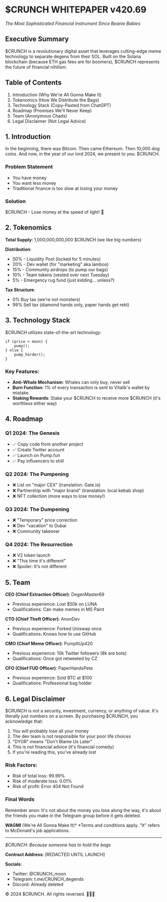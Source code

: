 # $CRUNCH WHITEPAPER v420.69
*The Most Sophisticated Financial Instrument Since Beanie Babies*

## Executive Summary
$CRUNCH is a revolutionary digital asset that leverages cutting-edge meme technology to separate degens from their SOL. Built on the Solana blockchain (because ETH gas fees are for boomers), $CRUNCH represents the future of financial nihilism.

## Table of Contents
1. Introduction (Why We're All Gonna Make It)
2. Tokenomics (How We Distribute the Bags)
3. Technology Stack (Copy-Pasted from ChatGPT)
4. Roadmap (Promises We'll Never Keep)
5. Team (Anonymous Chads)
6. Legal Disclaimer (Not Legal Advice)

## 1. Introduction

In the beginning, there was Bitcoin. Then came Ethereum. Then 10,000 dog coins. And now, in the year of our lord 2024, we present to you: $CRUNCH.

### Problem Statement
- You have money
- You want less money
- Traditional finance is too slow at losing your money

### Solution
$CRUNCH - Lose money at the speed of light! 🚀

## 2. Tokenomics

**Total Supply**: 1,000,000,000,000 $CRUNCH (we like big numbers)

**Distribution**:
- 50% - Liquidity Pool (locked for 5 minutes)
- 20% - Dev wallet (for "marketing" aka lambos)
- 15% - Community airdrops (to pump our bags)
- 10% - Team tokens (vested over next Tuesday)
- 5% - Emergency rug fund (just kidding... unless?)

**Tax Structure**:
- 0% Buy tax (we're not monsters)
- 99% Sell tax (diamond hands only, paper hands get rekt)

## 3. Technology Stack

$CRUNCH utilizes state-of-the-art technology:

```
if (price < moon) {
    pump();
} else {
    pump_harder();
}
```

### Key Features:
- **Anti-Whale Mechanism**: Whales can only buy, never sell
- **Burn Function**: 1% of every transaction is sent to Vitalik's wallet by mistake
- **Staking Rewards**: Stake your $CRUNCH to receive more $CRUNCH (it's worthless either way)

## 4. Roadmap

### Q1 2024: The Genesis
- ✅ Copy code from another project
- ✅ Create Twitter account
- ✅ Launch on Pump.fun
- ✅ Pay influencers to shill

### Q2 2024: The Pumpening
- ❌ List on "major CEX" (translation: Gate.io)
- ❌ Partnership with "major brand" (translation: local kebab shop)
- ❌ NFT collection (more ways to lose money!)

### Q3 2024: The Dumpening
- ❌ "Temporary" price correction
- ❌ Dev "vacation" to Dubai
- ❌ Community takeover

### Q4 2024: The Resurrection
- ❌ V2 token launch
- ❌ "This time it's different"
- ❌ Spoiler: It's not different

## 5. Team

**CEO (Chief Extraction Officer)**: DegenMaster69
- Previous experience: Lost $50k on LUNA
- Qualifications: Can make memes in MS Paint

**CTO (Chief Theft Officer)**: AnonDev
- Previous experience: Forked Uniswap once
- Qualifications: Knows how to use GitHub

**CMO (Chief Meme Officer)**: PumpItUp420
- Previous experience: 10k Twitter followers (8k are bots)
- Qualifications: Once got retweeted by CZ

**CFO (Chief FUD Officer)**: PaperHandsPete
- Previous experience: Sold BTC at $100
- Qualifications: Professional bag holder

## 6. Legal Disclaimer

$CRUNCH is not a security, investment, currency, or anything of value. It's literally just numbers on a screen. By purchasing $CRUNCH, you acknowledge that:

1. You will probably lose all your money
2. The dev team is not responsible for your poor life choices
3. "DYOR" means "Don't Blame Us Later"
4. This is not financial advice (it's financial comedy)
5. If you're reading this, you've already lost

### Risk Factors:
- Risk of total loss: 99.99%
- Risk of moderate loss: 0.01%
- Risk of profit: Error 404 Not Found

### Final Words
Remember anon: It's not about the money you lose along the way, it's about the friends you make in the Telegram group before it gets deleted.

**WAGMI** (We're All Gonna Make It)*
*Terms and conditions apply. "It" refers to McDonald's job applications.

---

*$CRUNCH: Because someone has to hold the bags*

**Contract Address**: [REDACTED UNTIL LAUNCH]

**Socials**:
- Twitter: @CRUNCH_moon
- Telegram: t.me/CRUNCH_degends
- Discord: Already deleted

© 2024 $CRUNCH. All rights reversed. 🚀💎🙌